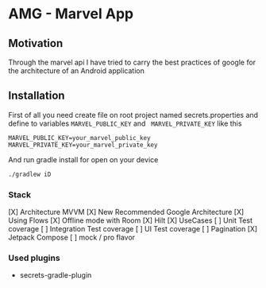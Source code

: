 # AMG - Marvel App

## Motivation

Through the marvel api I have tried to carry the best practices of google for the architecture of an Android
application

## Installation 

First of all you need create file on root project named secrets.properties and define to variables <code>MARVEL_PUBLIC_KEY</code> and <code> MARVEL_PRIVATE_KEY</code>
like this
```properties
MARVEL_PUBLIC_KEY=your_marvel_public_key
MARVEL_PRIVATE_KEY=your_marvel_private_key
``` 
And run gradle install for open on your device

```bash
./gradlew iD
```

### Stack
[X] Architecture MVVM
[X] New Recommended Google Architecture
[X] Using Flows
[X] Offline mode with Room
[X] Hilt
[X] UseCases
[ ] Unit Test coverage
[ ] Integration Test coverage
[ ] UI Test coverage
[ ] Pagination
[X] Jetpack Compose
[ ] mock / pro flavor



### Used plugins

* secrets-gradle-plugin
